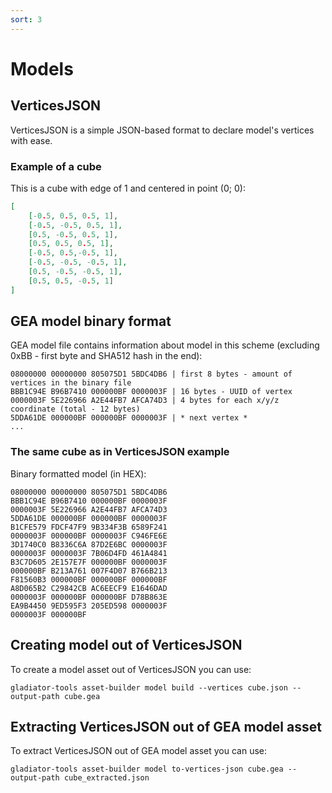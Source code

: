 ```yaml
---
sort: 3
---
```


# Models

## VerticesJSON
VerticesJSON is a simple JSON-based format to declare model's vertices with ease.

### Example of a cube
This is a cube with edge of 1 and centered in point (0; 0):
```json
[
	[-0.5, 0.5, 0.5, 1],
	[-0.5, -0.5, 0.5, 1],
	[0.5, -0.5, 0.5, 1],
	[0.5, 0.5, 0.5, 1],
	[-0.5, 0.5,-0.5, 1],
	[-0.5, -0.5, -0.5, 1],
	[0.5, -0.5, -0.5, 1],
	[0.5, 0.5, -0.5, 1]
]
```

## GEA model binary format

GEA model file contains information about model in this scheme (excluding 0xBB - first byte and SHA512 hash in the end):

```
08000000 00000000 805075D1 5BDC4DB6 | first 8 bytes - amount of vertices in the binary file
BBB1C94E B96B7410 000000BF 0000003F | 16 bytes - UUID of vertex
0000003F 5E226966 A2E44FB7 AFCA74D3 | 4 bytes for each x/y/z coordinate (total - 12 bytes)
5DDA61DE 000000BF 000000BF 0000003F | * next vertex *
...
```

### The same cube as in VerticesJSON example
Binary formatted model (in HEX):
```
08000000 00000000 805075D1 5BDC4DB6
BBB1C94E B96B7410 000000BF 0000003F
0000003F 5E226966 A2E44FB7 AFCA74D3
5DDA61DE 000000BF 000000BF 0000003F
B1CFE579 FDCF47F9 9B334F3B 6589F241
0000003F 000000BF 0000003F C946FE6E
3D1740C0 B8336C6A 87D2E6BC 0000003F
0000003F 0000003F 7B06D4FD 461A4841
B3C7D605 2E157E7F 000000BF 0000003F
000000BF B213A761 007F4D07 B766B213
F81560B3 000000BF 000000BF 000000BF
A8D065B2 C29842CB AC6EECF9 E1646DAD
0000003F 000000BF 000000BF D78B863E
EA9B4450 9ED595F3 205ED598 0000003F
0000003F 000000BF
```

## Creating model out of VerticesJSON

To create a model asset out of VerticesJSON you can use:
```shell
gladiator-tools asset-builder model build --vertices cube.json --output-path cube.gea
```

## Extracting VerticesJSON out of GEA model asset

To extract VerticesJSON out of GEA model asset you can use:
```shell
gladiator-tools asset-builder model to-vertices-json cube.gea --output-path cube_extracted.json
```

